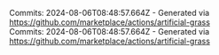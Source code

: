 Commits: 2024-08-06T08:48:57.664Z - Generated via https://github.com/marketplace/actions/artificial-grass
<br>
Commits: 2024-08-06T08:48:57.664Z - Generated via https://github.com/marketplace/actions/artificial-grass
<br>
